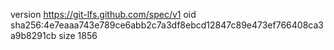 version https://git-lfs.github.com/spec/v1
oid sha256:4e7eaaa743e789ce6abb2c7a3df8ebcd12847c89e473ef766408ca3a9b8291cb
size 1856
